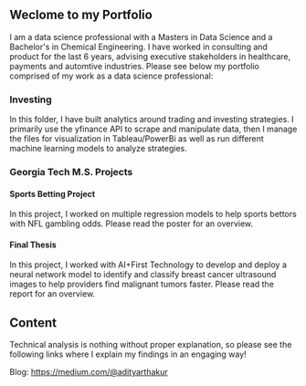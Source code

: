 ## Weclome to my Portfolio

I am a data science professional with a Masters in Data Science and a Bachelor's in Chemical Engineering. I have worked in consulting and product for the last 6 years, advising executive stakeholders in healthcare, payments and automtive industries. Please see below my portfolio comprised of my work as a data science professional:

### Investing

In this folder, I have built analytics around trading and investing strategies. I primarily use the yfinance API to scrape and manipulate data, then I manage the files for visualization in Tableau/PowerBi as well as run different machine learning models to analyze strategies.

### Georgia Tech M.S. Projects

#### Sports Betting Project
In this project, I worked on multiple regression models to help sports bettors with NFL gambling odds. Please read the poster for an overview.

#### Final Thesis
In this project, I worked with AI+First Technology to develop and deploy a neural network model to identify and classify breast cancer ultrasound images to help providers find malignant tumors faster. Please read the report for an overview.



## Content

Technical analysis is nothing without proper explanation, so please see the following links where I explain my findings in an engaging way!

Blog: https://medium.com/@adityarthakur

<!--
**adityarthakur/adityarthakur** is a ✨ _special_ ✨ repository because its `README.md` (this file) appears on your GitHub profile.
Here are some ideas to get you started:

- 🔭 I’m currently working on ...
- 🌱 I’m currently learning ...
- 👯 I’m looking to collaborate on ...
- 🤔 I’m looking for help with ...
- 💬 Ask me about ...
- 📫 How to reach me: ...
- 😄 Pronouns: ...
- ⚡ Fun fact: ...
-->
